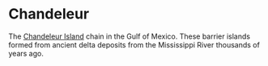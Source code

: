 # Chandeleur

The [Chandeleur Island](http://en.wikipedia.org/wiki/Chandeleur_Islands) chain in the Gulf of Mexico. These barrier islands formed from ancient delta deposits from the Mississippi River thousands of years ago.